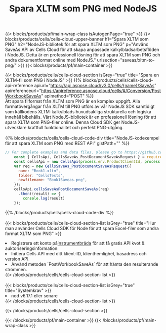 ﻿---
title:  Spara XLTM som PNG med NodeJS
description:  Använder Aspose.Cells Cloud SDK för NodeJS för att spara XLTM-formatfilen som PNG-formatfil.
---
{{< blocks/products/pf/main-wrap-class isAutogenPage="true" >}}
{{< blocks/products/cells/cells-cloud-upper-banner h1="Spara XLTM som PNG" h2="NodeJS-bibliotek för att spara XLTM som PNG" p="Använd SaveAs API av Cells Cloud för att skapa anpassade kalkylbladsarbetsflöden i NodeJS. Detta är en professionell lösning för att spara XLTM som PNG och andra dokumentformat online med NodeJS." urlsection="saveas/xltm-to-png/" >}}
{{< blocks/products/pf/main-container >}}

{{< blocks/products/cells/cells-cloud-section isGrey="true" title="Spara en XLTM-fil som PNG i NodeJS" >}}
{{% blocks/products/cells/cells-cloud-api-reference apiurl="https://api.aspose.cloud/v3.0/cells/{name}/SaveAs" apireferenceurl="https://apireference.aspose.cloud/cells/#/Conversion/PostWorkbookSaveAs" apimethod="POST" %}}
<br/>
Att spara filformat från XLTM som PNG är en komplex uppgift. Alla formatövergångar från XLTM till PNG utförs av vår NodeJS SDK samtidigt som källkodens XLTM-kalkylblads huvudsakliga strukturella och logiska innehåll bibehålls. Vårt NodeJS-bibliotek är en professionell lösning för att spara XLTM som PNG-filer online. Denna Cloud SDK ger NodeJS-utvecklare kraftfull funktionalitet och perfekt PNG-utgång.
<br/>
<br/>
{{% blocks/products/cells/cells-cloud-code-div title="NodeJS-kodexempel för att spara XLTM som PNG med REST API" gistPath="" %}}
  
```js
// For complete examples and data files, please go to https://github.com/aspose-cells-cloud/aspose-cells-cloud-node/
    const { CellsApi, CellsSaveAs_PostDocumentSaveAsRequest } = require("asposecellscloud");
    const cellsApi = new CellsApi(process.env.ProductClientId, process.env.ProductClientSecret);
    var req = new CellsSaveAs_PostDocumentSaveAsRequest({
      name: "Book1.xltm",
      folder: "CellsTests",
      newfilename: "Book1Saveas.png",
    });
    cellsApi.cellsSaveAsPostDocumentSaveAs(req)
      .then((result) => {
        console.log(result)
    });
```
  
{{% /blocks/products/cells/cells-cloud-code-div %}}
<br/>
<br/>
{{< blocks/products/cells/cells-cloud-section-list isGrey="true" title="Hur man använder Cells Cloud SDK för Node för att spara Excel-filer som andra format XLTM som PNG" >}}
<li> Registrera ett konto på<a href="https://dashboard.aspose.cloud/">instrumentbräda</a> för att få gratis API kvot & auktoriseringsinformation</li>
<li>Initiera Cells API med ditt klient-ID, klienthemlighet, basadress och version API.</li>
<li>Använd metoden `PostWorkbookSaveAs` för att hämta den resulterande strömmen.</li>
{{< /blocks/products/cells/cells-cloud-section-list >}}
<br/>
<br/>
{{< blocks/products/cells/cells-cloud-section-list isGrey="true" title="Systemkrav" >}}
<li>nod v6.17.1 eller senare</li>
{{< /blocks/products/cells/cells-cloud-section-list >}}

{{< /blocks/products/cells/cells-cloud-section >}}

{{< /blocks/products/pf/main-container >}}
{{< /blocks/products/pf/main-wrap-class >}}
